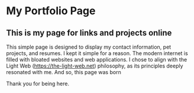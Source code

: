 # My Portfolio Page 
## This is my page for links and projects online

This simple page is designed to display my contact information, pet projects, and resumes.
I kept it simple for a reason. 
The modern internet is filled with bloated websites and web applications. 
I chose to align with the Light Web (https://the-light-web.net) philosophy, as its principles deeply resonated with me. 
And so, this page was born

Thank you for being here. 

